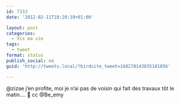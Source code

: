 ```yaml
---
id: 7333
date: '2012-02-11T10:20:10+01:00'

layout: post
categories:
  - Vis ma vie
tags:
  - tweet
format: status
publish_social: no
guid: 'http://tweets.local/?birdsite_tweet=168278143835181056'

---
```


@zizae j’en profite, moi je n’ai pas de voisin qui fait des travaux tôt le matin…. 🙂 cc @Be\_emy